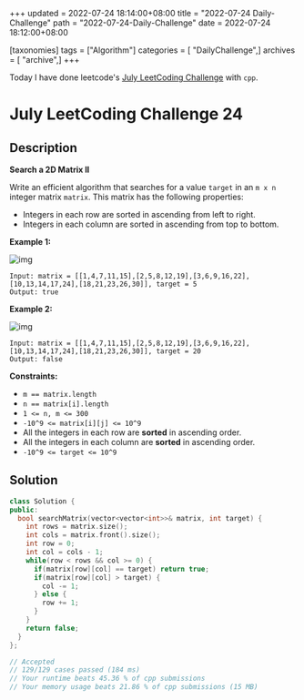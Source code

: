 +++
updated = 2022-07-24 18:14:00+08:00
title = "2022-07-24 Daily-Challenge"
path = "2022-07-24-Daily-Challenge"
date = 2022-07-24 18:12:00+08:00

[taxonomies]
tags = ["Algorithm"]
categories = [ "DailyChallenge",]
archives = [ "archive",]
+++

Today I have done leetcode's [July LeetCoding Challenge](https://leetcode.com/problems/search-a-2d-matrix-ii/) with `cpp`.

<!-- more -->

# July LeetCoding Challenge 24

## Description

**Search a 2D Matrix II**

Write an efficient algorithm that searches for a value `target` in an `m x n` integer matrix `matrix`. This matrix has the following properties:

- Integers in each row are sorted in ascending from left to right.
- Integers in each column are sorted in ascending from top to bottom.

 

**Example 1:**

![img](https://assets.leetcode.com/uploads/2020/11/24/searchgrid2.jpg)

```
Input: matrix = [[1,4,7,11,15],[2,5,8,12,19],[3,6,9,16,22],[10,13,14,17,24],[18,21,23,26,30]], target = 5
Output: true
```

**Example 2:**

![img](https://assets.leetcode.com/uploads/2020/11/24/searchgrid.jpg)

```
Input: matrix = [[1,4,7,11,15],[2,5,8,12,19],[3,6,9,16,22],[10,13,14,17,24],[18,21,23,26,30]], target = 20
Output: false
```

 

**Constraints:**

- `m == matrix.length`
- `n == matrix[i].length`
- `1 <= n, m <= 300`
- `-10^9 <= matrix[i][j] <= 10^9`
- All the integers in each row are **sorted** in ascending order.
- All the integers in each column are **sorted** in ascending order.
- `-10^9 <= target <= 10^9`

## Solution

``` cpp
class Solution {
public:
  bool searchMatrix(vector<vector<int>>& matrix, int target) {
    int rows = matrix.size();
    int cols = matrix.front().size();
    int row = 0;
    int col = cols - 1;
    while(row < rows && col >= 0) {
      if(matrix[row][col] == target) return true;
      if(matrix[row][col] > target) {
        col -= 1;
      } else {
        row += 1;
      }
    }
    return false;
  }
};

// Accepted
// 129/129 cases passed (184 ms)
// Your runtime beats 45.36 % of cpp submissions
// Your memory usage beats 21.86 % of cpp submissions (15 MB)
```

